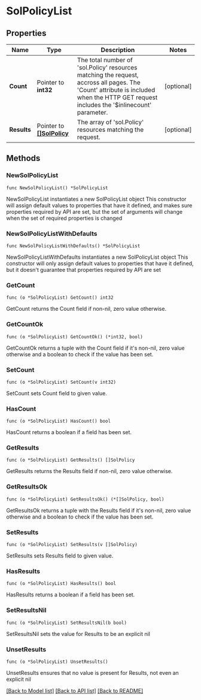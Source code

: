 # SolPolicyList

## Properties

Name | Type | Description | Notes
------------ | ------------- | ------------- | -------------
**Count** | Pointer to **int32** | The total number of &#39;sol.Policy&#39; resources matching the request, accross all pages. The &#39;Count&#39; attribute is included when the HTTP GET request includes the &#39;$inlinecount&#39; parameter. | [optional] 
**Results** | Pointer to [**[]SolPolicy**](sol.Policy.md) | The array of &#39;sol.Policy&#39; resources matching the request. | [optional] 

## Methods

### NewSolPolicyList

`func NewSolPolicyList() *SolPolicyList`

NewSolPolicyList instantiates a new SolPolicyList object
This constructor will assign default values to properties that have it defined,
and makes sure properties required by API are set, but the set of arguments
will change when the set of required properties is changed

### NewSolPolicyListWithDefaults

`func NewSolPolicyListWithDefaults() *SolPolicyList`

NewSolPolicyListWithDefaults instantiates a new SolPolicyList object
This constructor will only assign default values to properties that have it defined,
but it doesn't guarantee that properties required by API are set

### GetCount

`func (o *SolPolicyList) GetCount() int32`

GetCount returns the Count field if non-nil, zero value otherwise.

### GetCountOk

`func (o *SolPolicyList) GetCountOk() (*int32, bool)`

GetCountOk returns a tuple with the Count field if it's non-nil, zero value otherwise
and a boolean to check if the value has been set.

### SetCount

`func (o *SolPolicyList) SetCount(v int32)`

SetCount sets Count field to given value.

### HasCount

`func (o *SolPolicyList) HasCount() bool`

HasCount returns a boolean if a field has been set.

### GetResults

`func (o *SolPolicyList) GetResults() []SolPolicy`

GetResults returns the Results field if non-nil, zero value otherwise.

### GetResultsOk

`func (o *SolPolicyList) GetResultsOk() (*[]SolPolicy, bool)`

GetResultsOk returns a tuple with the Results field if it's non-nil, zero value otherwise
and a boolean to check if the value has been set.

### SetResults

`func (o *SolPolicyList) SetResults(v []SolPolicy)`

SetResults sets Results field to given value.

### HasResults

`func (o *SolPolicyList) HasResults() bool`

HasResults returns a boolean if a field has been set.

### SetResultsNil

`func (o *SolPolicyList) SetResultsNil(b bool)`

 SetResultsNil sets the value for Results to be an explicit nil

### UnsetResults
`func (o *SolPolicyList) UnsetResults()`

UnsetResults ensures that no value is present for Results, not even an explicit nil

[[Back to Model list]](../README.md#documentation-for-models) [[Back to API list]](../README.md#documentation-for-api-endpoints) [[Back to README]](../README.md)


